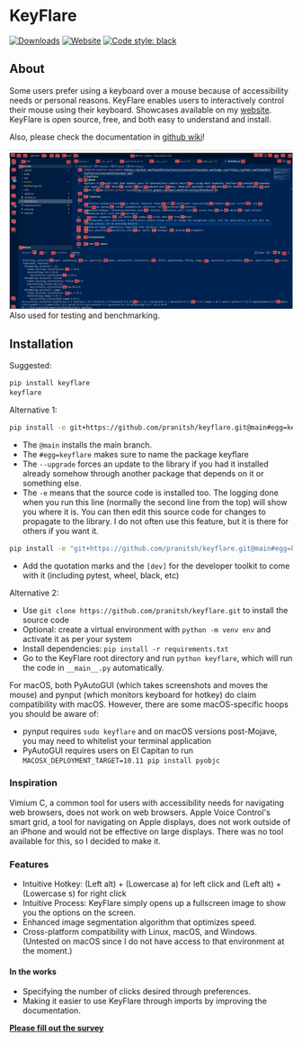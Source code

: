 # KeyFlare
[![Downloads](https://static.pepy.tech/badge/keyflare)](https://pepy.tech/project/keyflare)
[![Website](https://img.shields.io/website-up-down-green-red/http/monip.org.svg)](https://www.pranitshah.cyou/keyflare)
[![Code style: black](https://img.shields.io/badge/code%20style-black-000000.svg)](https://github.com/psf/black)

## About
Some users prefer using a keyboard over a mouse because of accessibility needs or personal reasons. KeyFlare enables users to interactively control their mouse using their keyboard.  Showcases available on my [website](https://www.pranitshah.cyou/keyflare). KeyFlare is open source, free, and both easy to understand and install.

Also, please check the documentation in [github wiki](https://github.com/pranitsh/keyflare/wiki)!

![An example image of KeyFlare in action](images/Screenshot.jpg)
Also used for testing and benchmarking.

## Installation

Suggested:
```sh
pip install keyflare
keyflare
```

Alternative 1:
```sh
pip install -e git+https://github.com/pranitsh/keyflare.git@main#egg=keyflare --upgrade
```
- The `@main` installs the main branch.
- The `#egg=keyflare` makes sure to name the package keyflare
- The `--upgrade` forces an update to the library if you had it installed already somehow through another package that depends on it or something else.
- The `-e` means that the source code is installed too. The logging done when you run this line (normally the second line from the top) will show you where it is. You can then edit this source code for changes to propagate to the library. I do not often use this feature, but it is there for others if you want it.

```sh
pip install -e "git+https://github.com/pranitsh/keyflare.git@main#egg=keyflare[dev]" --upgrade
```
- Add the quotation marks and the `[dev]` for the developer toolkit to come with it (including pytest, wheel, black, etc)


Alternative 2:
- Use `git clone https://github.com/pranitsh/keyflare.git` to install the source code
- Optional: create a virtual environment with `python -m venv env` and activate it as per your system
- Install dependencies: `pip install -r requirements.txt`
- Go to the KeyFlare root directory and run `python keyflare`, which will run the code in `__main__.py` automatically.

For macOS, both PyAutoGUI (which takes screenshots and moves the mouse) and pynput (which monitors keyboard for hotkey) do claim compatibility with macOS. However, there are some macOS-specific hoops you should be aware of:
- pynput requires `sudo keyflare` and on macOS versions post-Mojave, you may need to whitelist your terminal application
- PyAutoGUI requires users on El Capitan to run `MACOSX_DEPLOYMENT_TARGET=10.11 pip install pyobjc`

### Inspiration

Vimium C, a common tool for users with accessibility needs for navigating web browsers, does not work on web browsers. Apple Voice Control's smart grid, a tool for navigating on Apple displays, does not work outside of an iPhone and would not be effective on large displays. There was no tool available for this, so I decided to make it.

### Features

- Intuitive Hotkey: (Left alt) + (Lowercase a) for left click and (Left alt) + (Lowercase s) for right click
- Intuitive Process: KeyFlare simply opens up a fullscreen image to show you the options on the screen.
- Enhanced image segmentation algorithm that optimizes speed.
- Cross-platform compatibility with Linux, macOS, and Windows. (Untested on macOS since I do not have access to that environment at the moment.)

#### In the works

- Specifying the number of clicks desired through preferences.
- Making it easier to use KeyFlare through imports by improving the documentation.

**[Please fill out the survey](https://forms.gle/AVNGoHaFzGwHcsMz8)**
